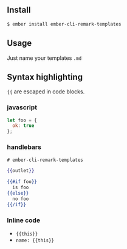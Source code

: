 ## Install

``` bash
$ ember install ember-cli-remark-templates
```

## Usage

Just name your templates `.md`

## Syntax highlighting

`{{` are escaped in code blocks.

### javascript

``` javascript
let foo = {
  ok: true
};
```

### handlebars

``` hbs
# ember-cli-remark-templates

{{outlet}}

{{#if foo}}
  is foo
{{else}}
  no foo
{{/if}}
```

### Inline code

* `{{this}}`
* `name: {{this}}`
